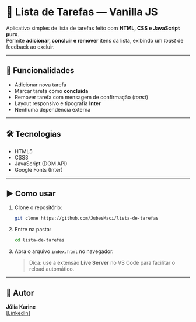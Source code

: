 # 📝 Lista de Tarefas — Vanilla JS

Aplicativo simples de lista de tarefas feito com **HTML, CSS e JavaScript puro**.  
Permite **adicionar, concluir e remover** itens da lista, exibindo um *toast* de feedback ao excluir.

---

## 🚀 Funcionalidades

- Adicionar nova tarefa
- Marcar tarefa como **concluída**
- Remover tarefa com mensagem de confirmação (*toast*)
- Layout responsivo e tipografia **Inter**
- Nenhuma dependência externa

---

## 🛠 Tecnologias

- HTML5  
- CSS3  
- JavaScript (DOM API)  
- Google Fonts (Inter)

---

## ▶️ Como usar

1. Clone o repositório:
   ```bash
   git clone https://github.com/JubesMaci/lista-de-tarefas
   ```
2. Entre na pasta:
   ```bash
   cd lista-de-tarefas
   ```
3. Abra o arquivo `index.html` no navegador.  
   > Dica: use a extensão **Live Server** no VS Code para facilitar o reload automático.

---

## 👤 Autor

**Júlia Karine**  
[[LinkedIn]((https://www.linkedin.com/in/julia-karine-maciel/))]
